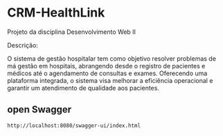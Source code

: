 # CRM-HealthLink
Projeto da disciplina Desenvolvimento Web II

Descrição:

O sistema de gestão hospitalar tem como objetivo resolver problemas de má gestão em hospitais, abrangendo desde o registro de pacientes e médicos até o agendamento de consultas e exames. Oferecendo uma plataforma integrada, o sistema visa melhorar a eficiência operacional e garantir um atendimento de qualidade aos pacientes.


## open Swagger
```sh
http://localhost:8080/swagger-ui/index.html
```
